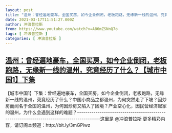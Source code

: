 ```yaml
---
layout: post
title: "温州：曾经遍地豪车，全国买房，如今企业倒闭，老板跑路，无缘新一线的温州，究竟经历了什么？【城市中国1】下集"
date: 2021-03-17T11:51:27.000Z
author: 冲浪普拉斯
from: https://www.youtube.com/watch?v=A86mZSNnQ7o
tags: [ 冲浪普拉斯 ]
categories: [ 冲浪普拉斯 ]
---
```

<!--1615981887000-->
[温州：曾经遍地豪车，全国买房，如今企业倒闭，老板跑路，无缘新一线的温州，究竟经历了什么？【城市中国1】下集](https://www.youtube.com/watch?v=A86mZSNnQ7o)
------

<div>
【城市中国1】下集：曾经遍地豪车，全国买房，如今企业倒闭，老板跑路，无缘新一线的温州，究竟经历了什么？中国小商品之都温州，为何突然走了下坡？因炒房而闻名于全国的温州，为何因炒房又陷入了困境？产业空心化，因民营经济起家的温州，为什么会遇到这样的难题？-----------------------------------------------------------------------------------------这里是  @冲浪普拉斯     更多精彩内容，请订阅本频道：http://bit.ly/3mGPiwz
</div>
